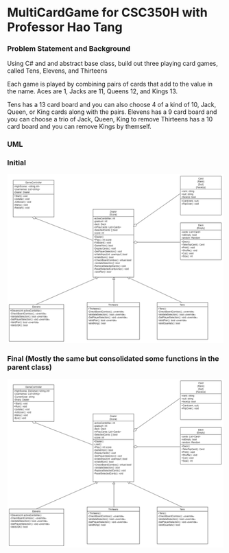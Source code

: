 # MultiCardGame for CSC350H with Professor Hao Tang

### Problem Statement and Background
Using C# and and abstract base class, build out three playing card games, called Tens, Elevens, and Thirteens

Each game is played by combining pairs of cards that add to the value in the name. Aces are 1, Jacks are 11, Queens 12, and Kings 13.

Tens has a 13 card board and you can also choose 4 of a kind of 10, Jack, Queen, or King cards along with the pairs.
Elevens has a 9 card board and you can choose a trio of Jack, Queen, King to remove
Thirteens has a 10 card board and you can remove Kings by themself.

### UML

### Initial 

![Initial UML](Initial.png)

### Final (Mostly the same but consolidated some functions in the parent class)

![Final UML](Final.png)
